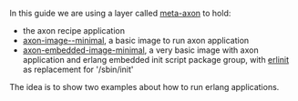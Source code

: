 In this guide we are using a layer called [meta-axon](https://github.com/joaohf/meta-axon) to hold:

- the axon recipe application
- [axon-image--minimal](https://github.com/joaohf/meta-axon/blob/master/recipes-extended/image/axon-image-minimal.bb), a basic image to run axon application
- [axon-embedded-image-minimal](https://github.com/joaohf/meta-axon/blob/master/recipes-extended/image/axon-embedded-image-minimal.bb), a very basic image with axon application and erlang embedded init script package group, with [erlinit](https://github.com/nerves-project/erlinit) as replacement for '/sbin/init'

The idea is to show two examples about how to run erlang applications.
